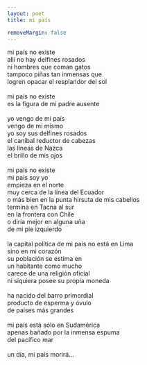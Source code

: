 ```yaml
---
layout: poet
title: mi país

removeMargin: false
---
```



<p>mi  país no existe <br />
allí no hay delfines rosados <br />
ni hombres que coman gatos <br />
tampoco piñas tan inmensas que <br />
logren opacar el resplandor del sol <br />
<br />
mi país no existe <br />
es la figura de mi padre ausente <br />
<br />
yo vengo de mi país <br />
vengo de mí mismo <br />
yo soy sus delfines rosados <br />
el caníbal reductor de cabezas <br />
las líneas de Nazca <br />
el brillo de mis ojos <br />
<br />
mi país no existe <br />
mi país soy yo <br />
empieza en el norte <br />
muy cerca de la línea del Ecuador <br />
o más bien en la punta hirsuta de mis cabellos <br />
termina en Tacna al sur <br />
en la frontera con Chile <br />
o diría mejor en alguna uña <br />
de mi pie izquierdo <br />
<br />
la  capital política de mi país no está en Lima <br />
sino en mi corazón <br />
su población se estima en <br />
un habitante como mucho <br />
carece de una religión oficial <br />
ni siquiera posee su propia moneda <br />
<br />
ha nacido del barro primordial <br />
producto de esperma y óvulo <br />
de países más grandes <br />
<br />
mi país está sólo en Sudamérica <br />
apenas bañado por la inmensa espuma <br />
del pacífico mar <br />
<br />
un día, mi país morirá…</p>
